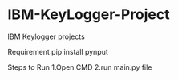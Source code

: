 # IBM-KeyLogger-Project
IBM Keylogger projects

Requirement 
pip install pynput


Steps to Run 
1.Open CMD 
2.run main.py file 

